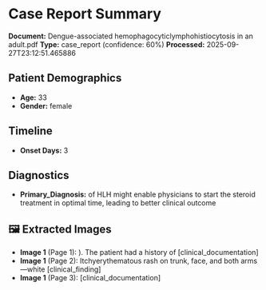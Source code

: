 # Case Report Summary

**Document:** Dengue-associated hemophagocyticlymphohistiocytosis in an adult.pdf
**Type:** case_report (confidence: 60%)
**Processed:** 2025-09-27T23:12:51.465886

## Patient Demographics
- **Age:** 33
- **Gender:** female

## Timeline
- **Onset Days:** 3

## Diagnostics
- **Primary_Diagnosis:** of HLH might enable physicians to
start the steroid treatment in optimal time, leading to better
clinical outcome


## 🖼️ Extracted Images

- **Image 1** (Page 1): ). The patient had a history of [clinical_documentation]
- **Image 1** (Page 2): Itchyerythematous rash on trunk, face, and both arms—white [clinical_finding]
- **Image 1** (Page 3):  [clinical_documentation]
